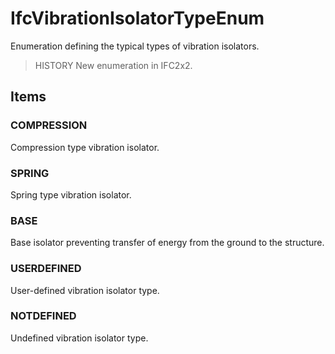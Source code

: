 # IfcVibrationIsolatorTypeEnum

Enumeration defining the typical types of vibration isolators.

> HISTORY New enumeration in IFC2x2.

## Items

### COMPRESSION
Compression type vibration isolator.

### SPRING
Spring type vibration isolator.

### BASE
Base isolator preventing transfer of energy from the ground to the structure.

### USERDEFINED
User-defined vibration isolator type.

### NOTDEFINED
Undefined vibration isolator type.
